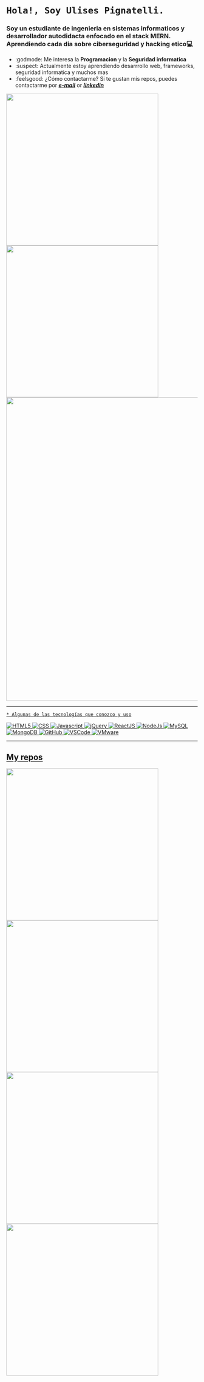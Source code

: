 
# ```Hola!, Soy Ulises Pignatelli.```
<h3 align="left">Soy un estudiante de ingenieria en sistemas informaticos y desarrollador autodidacta enfocado en el stack MERN. Aprendiendo cada dia sobre ciberseguridad y hacking etico💻</h3>

* :godmode: Me interesa la **Programacion** y la **Seguridad informatica**
* :suspect: Actualmente estoy aprendiendo desarrrollo web, frameworks, seguridad informatica y muchos mas
* :feelsgood: ¿Cómo contactarme? Si te gustan mis repos, puedes contactarme por _**[e-mail](mailto:pignatelli.ulises15@gmail.com)**_ or _**[linkedin](https://www.linkedin.com/in/ulises-pignatelli/)**_

  
<p align="left">
  <a href="https://github.com/UlisesPignatelliDev/Blackjack"><img width="400" src="https://github-readme-stats.vercel.app/api?username=UlisesPignatelliDev&show_icons=true&theme=gruvbox">
  <a href="https://github.com/UlisesPignatelliDev"><img width="400" src="https://github-readme-stats.vercel.app/api/top-langs/?username=UlisesPignatelliDev&hide=html,scss,css,shell&langs_count=10&layout=compact&theme=gruvbox">
  <a href="https://github.com/UlisesPignatelliDev"><img width="800" src="https://github-profile-trophy.vercel.app/?username=UlisesPignatelliDev&row=1&column=5&theme=gruvbox">
</p>
    
   ----
    
    * Algunas de las tecnologías que conozco y uso
    
 <p>
  <img alt="HTML5" src="https://img.shields.io/badge/-HTML5-0D1117?logo=html5&logoColor=E34F26&style=plastic"/>
  <img alt="CSS" src="https://img.shields.io/badge/-CSS3-0D1117?logo=css3&logoColor=0769AD&style=plastic"/>
  <img alt="Javascript" src="https://img.shields.io/badge/-JavaScript-0D1117?logo=javascript&logoColor=F7DF1E&style=plastic"/>
  <img alt="jQuery" src="https://img.shields.io/badge/-JQuery-0D1117?logo=jquery&logoColor=0769AD&style=plastic"/>
  <img alt="ReactJS" src="https://img.shields.io/badge/-ReactJS-0D1117?logo=react&logoColor=61DAFB&style=plastic"/>
  <img alt="NodeJs" src="https://img.shields.io/badge/-NodeJS-0D1117?logo=Node.js&logoColor=339933&style=plastic"/>
  <img alt="MySQL" src="https://img.shields.io/badge/-MySQL-0D1117?logo=MySQL&logoColor=blue&style=plastic"/>
  <img alt="MongoDB" src="https://img.shields.io/badge/-MongoDb-0D1117?logo=MongoDB&logoColor=47A248&style=plastic"/>
  <img alt="GitHub" src="https://img.shields.io/badge/-GitHub-0D1117?logo=github&logoColor=white&style=plastic"/>
  <img alt="VSCode" src="https://img.shields.io/badge/-VScode-0D1117?logo=visual-studio-code&logoColor=23A7F2&style=plastic"/>
  <img alt="VMware" src="https://img.shields.io/badge/-VMware-0D1117?logo=VMware&logoColor=ffffff&style=plastic"/>
</p>
    
   ----
## My repos
    
<p align="left">
   <a href="https://github.com/UlisesPignatelliDev/Blackjack"><img width="400" src="https://github-readme-stats.vercel.app/api/pin/?username=UlisesPignatelliDev&card_height=300&&repo=Blackjack&langs_count=5&layout=compact&theme=gruvbox">
  <a href="https://github.com/UlisesPignatelliDev/cards-flexbox"><img width="400" src="https://github-readme-stats.vercel.app/api/pin/?username=UlisesPignatelliDev&card_height=300&&repo=cards-flexbox&langs_count=5&layout=compact&theme=gruvbox">
  <a href="https://github.com/UlisesPignatelliDev/TiendaVirtual"><img width="400" src="https://github-readme-stats.vercel.app/api/pin/?username=UlisesPignatelliDev&repo=TiendaVirtual&layout=compact&theme=gruvbox">
  <a href="https://github.com/UlisesPignatelliDev/damas-juego-final-lppa"><img width="400" src="https://github-readme-stats.vercel.app/api/pin/?username=UlisesPignatelliDev&repo=damas-juego-final-lppa&hide=html,scss,css&langs_count=10&layout=compact&theme=gruvbox">
</p>  
 <!---   
https://github.com/UlisesPignatelliDev es un repositorio ✨ especial ✨ porque su `README.md` (este archivo) aparece en su perfil de GitHub.
Puede hacer clic en el enlace Vista previa para ver los cambios.
--->
